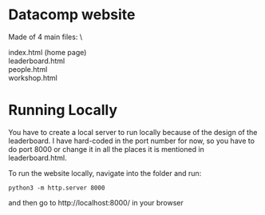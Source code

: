 # Datacomp website
Made of 4 main files: \

index.html (home page) \
leaderboard.html \
people.html \
workshop.html

# Running Locally
You have to create a local server to run locally because of the design of the leaderboard.
I have hard-coded in the port number for now, so you have to do port 8000 or change it in all the 
places it is mentioned in leaderboard.html.

To run the website locally, navigate into the folder and run:


`python3 -m http.server 8000`

and then go to http://localhost:8000/ in your browser
